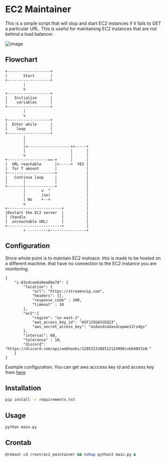 # EC2 Maintainer

This is a simple script that will stop and start EC2 instances if it fails to GET a particular URL. This is useful for maintaining EC2 instances that are not behind a load balancer.

![image](https://github.com/SurajBhari/ec2_maintainer/assets/45149585/c0021465-01af-4c82-8c7f-a9ae7ec33502)

## Flowchart
```
+-------------------+
|       Start       |
+-------------------+
        |
        v
+-------------------+
|   Initialize      |
|    variables      |
+-------------------+
        |
        v
+-------------------+
|  Enter while      |
|    loop           |
+-------------------+        
        |                    
        |                    
        |<-------------------+<-----+
        |                    |      |
        v                    |      |      
+------------------==-+      |      |
|  URL reachable      |>-----+  YES |      
|  for T amount       |             |
+---------------------+             |
|   Continue loop     |             |
|       |             |             |
+-------|-------------+             |
        |       v  ^                |
        |       |no|                |
        | No    +--+                |
        v                           |
+------------------------+          |
|Restart the EC2 server  |          |
| (handle                |          |
|  unreachable URL)      |          |
+------------------------+          |
        + --------->----------------+
```


## Configuration

Since whole point is to maintain EC2 instnace. this is made to be hosted on a different machine. that have no connection to the EC2 instance you are monitoring.
```
{
    "i-03cdcee6a9ea8be78": {
        "location": {
            "url": "https://streamsnip.com",
            "headers": {},
            "response_code" : 200,
            "timeout" : 10
        },
        "ec2":{
            "region": "us-east-2",
            "aws_access_key_id": "ASF125GASSEQ23",
            "aws_secret_access_key": "asdasdsadasdcqwwe12rsdgs"
        },
        "interval": 60,
        "tolerance" : 10,
        "discord": "https://discord.com/api/webhooks/1205223388512124990/ub640V3iN-"
    }
}
```
Example configuration. You can get aws acccess key id and access key from [here](https://us-east-1.console.aws.amazon.com/iamv2/home?region=us-east-1#/security_credentials/access-key-wizard)

## Installation

```bash
pip install -r requirements.txt
```

## Usage

```bash
python main.py
```

## Crontab
```bash
@reboot cd /root/ec2_maintainer && nohup python3 main.py & 
```

